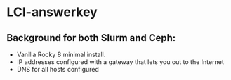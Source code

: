 # LCI-answerkey
## Background for both Slurm and Ceph:
- Vanilla Rocky 8 minimal install.
- IP addresses configured with a gateway that lets you out to the Internet
- DNS for all hosts configured
